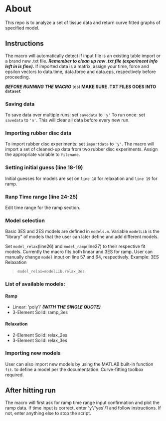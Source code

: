 # About
This repo is to analyze a set of tissue data and return
curve fitted graphs of specified model.
## Instructions
The macro will automatically detect if input file is an existing 
table import or a brand new .txt file. ***Remember to clean up raw .txt 
file (experiment info left in is fine).***
If imported data is a matrix, assign your time, force and epsilon vectors 
to data.time, data.force and data.eps, respectively before proceeding.

***BEFORE RUNNING THE MACRO*** test
**MAKE SURE .TXT FILES GOES INTO `dataset`**
### Saving data

To save data over multiple runs: set `savedata` to `'y'`
To run once: set `savedata` to `'n'`. This will clear all data before every 
new run.

### Importing rubber disc data

To import rubber disc experiments: set `importdata` to `'y'`. The macro will 
import a set of cleaned-up data from two rubber disc experiments. Assign
the appropriate variable to `filename`.

### Setting initial guess (line 18-19)

Initial guesses for models are set on `line 18` for relaxation and 
`line 19` for ramp.

### Ranp Time range (line 24-25)

Edit time range for the ramp section.

### Model selection

Basic 3ES and 2ES models are defined in `models.m`. Variable `modelLib` is 
the "library" of models that the user can later define and add different models.
  
Set `model_relax`(line26) and `model_ramp`(line27) to their respective fit models.
Currently the macro fits both linear and 3ES for ramp. User can manually change `model` input on line 
57 and 64, respectively.
Example: 3ES Relaxation 
>`model_relax=modelLib.relax_3es`

### List of available models:
#### Ramp
- Linear: 'poly1' ***(WITH THE SINGLE QUOTE)***
- 3-Element Solid: ramp_3es
#### Relaxation
- 2-Element Solid: relax_2es
- 3-Element Solid: relax_3es


### Importing new models
User can also import new models by using the MATLAB built-in function `fit`.
to define a model per the documentation. Curve-fitting toolbox required.

## After hitting run
The macro will first ask for ramp time range input confirmation and plot the ramp data. 
If time input is correct, enter 'y'/'yes'/1 and follow instructions.
If not, enter anything else to stop the script.
